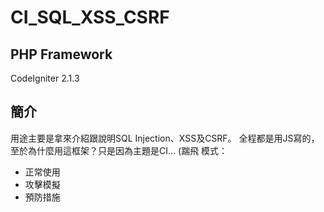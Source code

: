 CI_SQL_XSS_CSRF
============

PHP Framework
-------------
CodeIgniter 2.1.3

簡介
----
用途主要是拿來介紹跟說明SQL Injection、XSS及CSRF。
全程都是用JS寫的，至於為什麼用這框架？只是因為主題是CI... (踹飛
模式：
* 正常使用
* 攻擊模擬
* 預防措施
